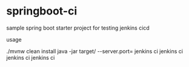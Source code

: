 # springboot-ci

sample spring boot starter project for testing jenkins cicd

usage

./mvnw clean install
java -jar target/<jar> --server.port=<port>
jenkins ci
jenkins ci
jenkins ci
jenkins ci
